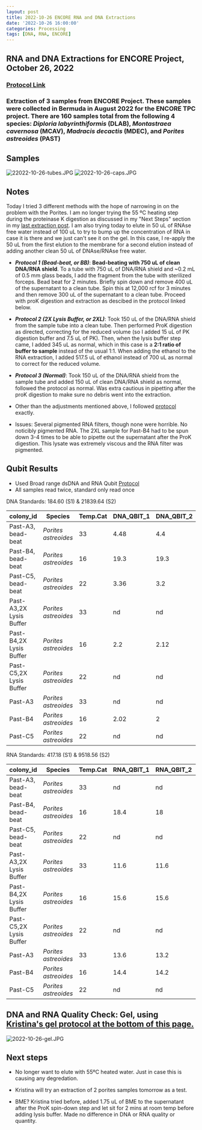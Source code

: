 ```yaml
---
layout: post
title: 2022-10-26 ENCORE RNA and DNA Extractions
date: '2022-10-26 16:00:00'
categories: Processing
tags: [DNA, RNA, ENCORE]
---
```


## RNA and DNA Extractions for ENCORE Project, October 26, 2022

### [Protocol Link](https://zdellaert.github.io/ZD_Putnam_Lab_Notebook/Protocols_Zymo_Quick_DNA_RNA_Miniprep_Plus/)

### Extraction of 3 samples from ENCORE Project. These samples were collected in Bermuda in August 2022 for the ENCORE TPC project. There are 160 samples total from the following 4 species: *Diploria labyrinthiformis* (DLAB), *Montastraea cavernosa* (MCAV), *Madracis decactis* (MDEC), and *Porites astreoides* (PAST)

## Samples

![22022-10-26-tubes.JPG](https://github.com/zdellaert/ZD_Putnam_Lab_Notebook/blob/master/images/samples/2022-10-26-tubes.JPG?raw=true)
![2022-10-26-caps.JPG](https://github.com/zdellaert/ZD_Putnam_Lab_Notebook/blob/master/images/samples/2022-10-26-caps.JPG?raw=true)

## Notes

Today I tried 3 different methods with the hope of narrowing in on the problem with the Porites. I am no longer trying the 55 ºC heating step during the proteinase K digestion as discussed in my "Next Steps" section in my [last extraction post](https://zdellaert.github.io/ZD_Putnam_Lab_Notebook/ENCORE-RNA-DNA-Extractions-2022-10-24/). I am also trying today to elute in 50 uL of RNAse free water instead of 100 uL to try to bump up the concentration of RNA in case it is there and we just can't see it on the gel. In this case, I re-apply the 50 uL from the first elution to the membrane for a second elution instead of adding another clean 50 uL of DNAse/RNAse free water.

- ***Protocol 1 (Bead-beat, or BB)***: **Bead-beating with 750 uL of clean DNA/RNA shield**. To a tube with 750 uL of DNA/RNA shield and ~0.2 mL of 0.5 mm glass beads, I add the fragment from the tube with sterilized forceps. Bead beat for 2 minutes. Briefly spin down and remove 400 uL of the supernatant to a clean tube. Spin this at 12,000 rcf for 3 minutes and then remove 300 uL of the supernatant to a clean tube. Proceed with proK digestion and extraction as descibed in the protocol linked below.

- ***Protocol 2 (2X Lysis Buffer, or 2XL)***: Took 150 uL of the DNA/RNA shield from the sample tube into a clean tube. Then performed ProK digestion as directed, correcting for the reduced volume (so I added 15 uL of PK digestion buffer and 7.5 uL of PK). Then, when the lysis buffer step came, I added 345 uL as normal, which in this case is a **2:1 ratio of buffer to sample** instead of the usual 1:1. When adding the ethanol to the RNA extraction, I added 517.5 uL of ethanol instead of 700 uL as normal to correct for the reduced volume.

- ***Protocol 3 (Normal)***: Took 150 uL of the DNA/RNA shield from the sample tube and added 150 uL of clean DNA/RNA shield as normal, followed the protocol as normal. Was extra cautious in pipetting after the proK digestion to make sure no debris went into the extraction.

- Other than the adjustments mentioned above, I followed [protocol](https://zdellaert.github.io/ZD_Putnam_Lab_Notebook/Protocols_Zymo_Quick_DNA_RNA_Miniprep_Plus/) exactly.

- Issues: Several pigmented RNA filters, though none were horrible. No noticibly pigmented RNA. The 2XL sample for Past-B4 had to be spun down 3-4 times to be able to pipette out the supernatant after the ProK digestion. This lysate was extremely viscous and the RNA filter was pigmented.

## Qubit Results

- Used Broad range dsDNA and RNA Qubit [Protocol](https://meschedl.github.io/MESPutnam_Open_Lab_Notebook/Qubit-Protocol/)
- All samples read twice, standard only read once

 DNA Standards: 184.60 (S1) & 21839.64 (S2)

| colony_id | Species              | Temp.Cat | DNA_QBIT_1 | DNA_QBIT_2 | DNA_QBIT_AVG |
|-----------|----------------------|----------|------------|------------|--------------|
| Past-A3, bead-beat   | *Porites astreoides* | 33       | 4.48       | 4.4        | 4.44         |
| Past-B4, bead-beat   | *Porites astreoides* | 16       | 19.3       | 19.3       | 19.3         |
| Past-C5, bead-beat   | *Porites astreoides* | 22       | 3.36       | 3.2        | 3.28         |
| Past-A3,2X Lysis Buffer   | *Porites astreoides* | 33       | nd         | nd         | 0            |
| Past-B4,2X Lysis Buffer   | *Porites astreoides* | 16       | 2.2        | 2.12       | 2.16         |
| Past-C5,2X Lysis Buffer   | *Porites astreoides* | 22       | nd         | nd         | 0            |
| Past-A3   | *Porites astreoides* | 33       | nd         | nd         | 0            |
| Past-B4   | *Porites astreoides* | 16       | 2.02       | 2          | 2.01         |
| Past-C5   | *Porites astreoides* | 22       | nd         | nd         | 0            |

RNA Standards: 417.18 (S1) & 9518.56 (S2)

| colony_id | Species              | Temp.Cat | RNA_QBIT_1 | RNA_QBIT_2 | RNA_QBIT_AVG |
|-----------|----------------------|----------|------------|------------|--------------|
| Past-A3, bead-beat   | *Porites astreoides* | 33       | nd         | nd         | 0            |
| Past-B4, bead-beat   | *Porites astreoides* | 16       | 18.4       | 18         | 18.2         |
| Past-C5, bead-beat   | *Porites astreoides* | 22       | nd         | nd         | 0            |
| Past-A3,2X Lysis Buffer   | *Porites astreoides* | 33       | 11.6       | 11.6       | 11.6         |
| Past-B4,2X Lysis Buffer   | *Porites astreoides* | 16       | 15.6       | 15.6       | 15.6         |
| Past-C5,2X Lysis Buffer   | *Porites astreoides* | 22       | nd         | nd         | 0            |
| Past-A3   | *Porites astreoides* | 33       | 13.6       | 13.2       | 13.4         |
| Past-B4   | *Porites astreoides* | 16       | 14.4       | 14.2       | 14.3         |
| Past-C5   | *Porites astreoides* | 22       | nd         | nd         | 0            |

## DNA and RNA Quality Check: Gel, using [Kristina's gel protocol at the bottom of this page.](https://zdellaert.github.io/ZD_Putnam_Lab_Notebook/Protocols_Zymo_Quick_DNA_RNA_Miniprep_Plus/)

![2022-10-26-gel.JPG](https://github.com/zdellaert/ZD_Putnam_Lab_Notebook/blob/master/images/gels/2022-10-26-gel.JPG?raw=true)

## Next steps

- No longer want to elute with 55ºC heated water. Just in case this is causing any degredation.

- Kristina will try an extraction of 2 porites samples tomorrow as a test.

- BME? Kristina tried before, added 1.75 uL of BME to the supernatant after the ProK spin-down step and let sit for 2 mins at room temp before adding lysis buffer. Made no difference in DNA or RNA quality or quantity.